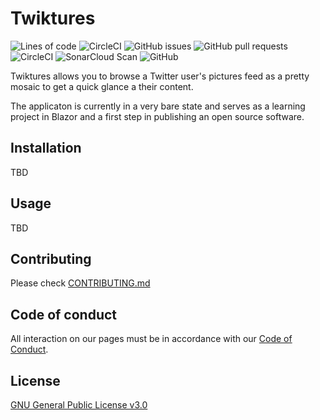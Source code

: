 # Twiktures

![Lines of code](https://img.shields.io/tokei/lines/github/Metal-Mighty/Twiktures?style=flat-square) ![CircleCI](https://img.shields.io/circleci/build/github/Metal-Mighty/Twiktures/develop?style=flat-square) ![GitHub issues](https://img.shields.io/github/issues/Metal-Mighty/Twiktures?style=flat-square) ![GitHub pull requests](https://img.shields.io/github/issues-pr/Metal-Mighty/Twiktures?style=flat-square) ![CircleCI](https://img.shields.io/circleci/build/github/Metal-Mighty/Twiktures?style=flat-square) ![SonarCloud Scan](https://img.shields.io/sonar/quality_gate/Twiktures/main?server=https%3A%2F%2Fsonarcloud.io&style=flat-square) ![GitHub](https://img.shields.io/github/license/Metal-Mighty/Twiktures?style=flat-square)

Twiktures allows you to browse a Twitter user's pictures feed as a pretty mosaic to get a quick glance a their content.

The applicaton is currently in a very bare state and serves as a learning project in Blazor and a first step in publishing an open source software.

## Installation

TBD

## Usage

TBD

## Contributing

Please check [CONTRIBUTING.md](CONTRIBUTING.md)

## Code of conduct

All interaction on our pages must be in accordance with our [Code of Conduct](CODE_OF_CONDUCT.md). 

## License

[GNU General Public License v3.0](https://choosealicense.com/licenses/gpl-3.0/)
